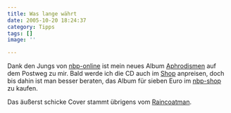 ```yaml
---
title: Was lange währt
date: 2005-10-20 18:24:37
category: Tipps
tags: []
image: ''

---
```


Dank den Jungs von [nbp-online](http://www.nbp-online.de) ist mein neues Album [Aphrodismen](/downloads) auf dem Postweg zu mir. Bald werde ich die CD auch im [Shop](http://www.misantropolis.de/order.php) anpreisen, doch bis dahin ist man besser beraten, das Album für sieben Euro im [nbp-shop](http://www.nbp-online.de/nbp-online_v2/?content=shop_articledetails&article_nr=A201005396&PHPSESSID=2151884fe18bff876cad9d96c42c96ba) zu kaufen.  

  

Das äußerst schicke Cover stammt übrigens vom [Raincoatman](http://www.e-q-x.net).
